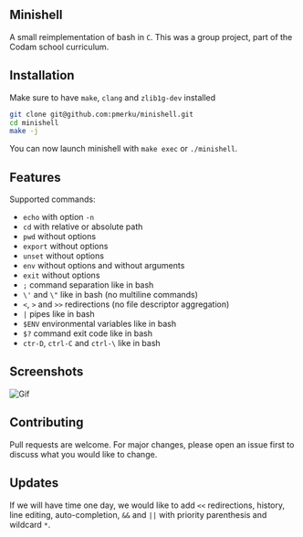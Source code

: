 ## Minishell
A small reimplementation of bash in `C`. This was a group project, part of the Codam school
curriculum.

## Installation

Make sure to have `make`, `clang` and `zlib1g-dev` installed

```bash
git clone git@github.com:pmerku/minishell.git
cd minishell
make -j
```

You can now launch minishell with `make exec` or `./minishell`.

## Features
Supported commands:
- `echo` with option `-n`
- `cd` with relative or absolute path
- `pwd` without options
- `export` without options
- `unset` without options
- `env` without options and without arguments
- `exit` without options
- `;` command separation like in bash
- `\'` and `\"` like in bash (no multiline commands)
- `<`, `>` and `>>` redirections (no file descriptor aggregation)
- `|` pipes like in bash
- `$ENV` environmental variables like in bash
- `$?` command exit code like in bash
- `ctr-D`, `ctrl-C` and `ctrl-\` like in bash

## Screenshots
![Gif](https://raw.github.com/pmerku/minishell/pmerku_branch/images/minishell.gif)

## Contributing
Pull requests are welcome. For major changes, please open an issue first to discuss what you would like to change.

## Updates
If we will have time one day, we would like to add `<<` redirections, history, line editing, auto-completion,
`&&` and `||` with priority parenthesis and wildcard `*`.
